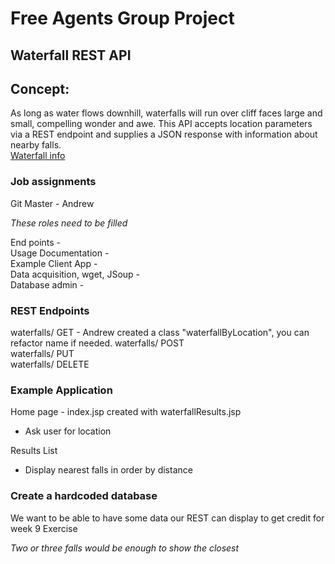 # Free Agents Group Project
## Waterfall REST API

## Concept:
As long as water flows downhill, waterfalls will run over cliff faces large and small, compelling wonder and awe.
This API accepts location parameters via a REST endpoint and supplies a JSON response with information about nearby falls.  
[Waterfall info](start_doc.md)

### Job assignments 
Git Master - Andrew  

*These roles need to be filled*

End points -  
Usage Documentation -  
Example Client App -  
Data acquisition, wget, JSoup -  
Database admin -  

### REST Endpoints

waterfalls/ GET - Andrew created a class "waterfallByLocation", you can refactor name if needed. 
waterfalls/ POST  
waterfalls/ PUT  
waterfalls/ DELETE


### Example Application

Home page - index.jsp created with waterfallResults.jsp
- Ask user for location

Results List
- Display nearest falls in order by distance

### Create a hardcoded database
We want to be able to have some data our REST can display to get credit for week 9 Exercise

*Two or three falls would be enough to show the closest*
